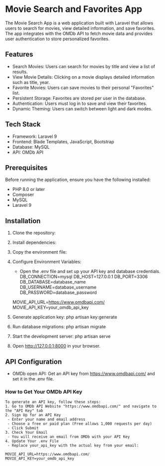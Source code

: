 
# Movie Search and Favorites App
The Movie Search App is a web application built with Laravel that allows users to search for movies, view detailed information, and save favorites. The app integrates with the OMDb API to fetch movie data and provides user authentication to store personalized favorites.

## Features

* Search Movies: Users can search for movies by title and view a list of results.
* View Movie Details: Clicking on a movie displays detailed information such as title, year.
* Favorite Movies: Users can save movies to their personal "Favorites" list.
* Persistent Storage: Favorites are stored per user in the database.
* Authentication: Users must log in to save and view their favorites.
* Dynamic Theming: Users can switch between light and dark modes.

## Tech Stack

* Framework: Laravel 9
* Frontend: Blade Templates, JavaScript, Bootstrap
* Database: MySQL
* API: OMDb API

## Prerequisites

Before running the application, ensure you have the following installed:

* PHP 8.0 or later
* Composer
* MySQL
* Laravel 9
  
## Installation

1. Clone the repository:
2. Install dependencies:
3. Copy the environment file:
4. Configure Environment Variables:
   * Open the .env file and set up your API key and database credentials.
    DB_CONNECTION=mysql
    DB_HOST=127.0.0.1
    DB_PORT=3306
    DB_DATABASE=database_name
    DB_USERNAME=database_username
    DB_PASSWORD=database_password

    MOVIE_API_URL=https://www.omdbapi.com/
    MOVIE_API_KEY=your_omdb_api_key
   
6. Generate application key: php artisan key:generate
7. Run database migrations: php artisan migrate
8. Start the development server: php artisan serve
9. Open http://127.0.0.1:8000 in your browser.

## API Configuration

* OMDb open API: Get an API key from https://www.omdbapi.com/ and set it in the .env file.

### How to Get Your OMDb API Key
    To generate an API key, follow these steps: 
    1. Go to OMDb API Website "https://www.omdbapi.com/" and navigate to the "API Key" tab
    2. Sign Up for an API Key
     - Enter your name and email address
     - Choose a free or paid plan (Free allows 1,000 requests per day)
     - Click Submit
    3. Check Your Email
     - You will receive an email from OMDb with your API Key
    4. Update Your .env File
     - Replace your_api_key with the actual key from your email:

    MOVIE_API_URL=https://www.omdbapi.com/
    MOVIE_API_KEY=your_omdb_api_key
